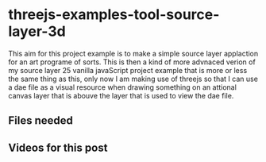 # threejs-examples-tool-source-layer-3d

This aim for this project example is to make a simple source layer applaction for an art programe of sorts. This is then a kind of more advnaced verion of my source layer 25 vanilla javaScript project example that is more or less the same thing as this, only now I am making use of threejs so that I can use a dae file as a visual resource when drawing something on an attional canvas layer that is abouve the layer that is used to view the dae file.


## Files needed


## Videos for this post
